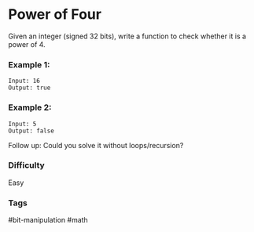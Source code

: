# Power of Four

Given an integer (signed 32 bits), write a function to check whether it is a power of 4.

### Example 1:

```
Input: 16
Output: true
```

### Example 2:

```
Input: 5
Output: false
```

Follow up: Could you solve it without loops/recursion?

### Difficulty

Easy

### Tags

#bit-manipulation #math
